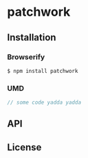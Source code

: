 # patchwork

## Installation

### Browserify

    $ npm install patchwork

### UMD

```javascript
// some code yadda yadda
```

## API

## License
